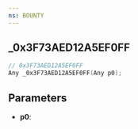 ```yaml
---
ns: BOUNTY
---
```

## _0x3F73AED12A5EF0FF

```c
// 0x3F73AED12A5EF0FF
Any _0x3F73AED12A5EF0FF(Any p0);
```

## Parameters
* **p0**:
